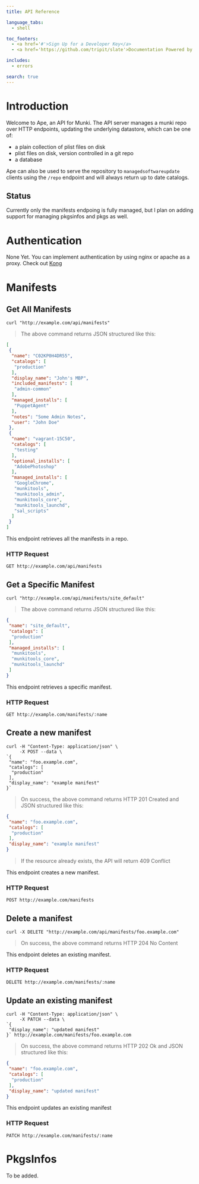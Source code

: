 ```yaml
---
title: API Reference

language_tabs:
  - shell

toc_footers:
  - <a href='#'>Sign Up for a Developer Key</a>
  - <a href='https://github.com/tripit/slate'>Documentation Powered by Slate</a>

includes:
  - errors

search: true
---
```


# Introduction

Welcome to Ape, an API for Munki. 
The API server manages a munki repo over HTTP endpoints, updating the underlying datastore, which can be one of:  

* a plain collection of plist files on disk  
* plist files on disk, version controlled in a git repo  
* a database  

Ape can also be used to serve the repository to `managedsoftwareupdate` clients using the `/repo` endpoint and will always return up to date catalogs. 

## Status

Currently only the manifests endpoing is fully managed, but I plan on adding support for managing pkgsinfos and pkgs as well. 

# Authentication

None Yet. You can implement authentication by using nginx or apache as a proxy.
Check out [Kong](https://getkong.org/plugins/)


# Manifests

## Get All Manifests

```shell
curl "http://example.com/api/manifests"
```
> The above command returns JSON structured like this:

```json
[
 {
  "name": "C02KP0H4DR55",
  "catalogs": [
   "production"
  ],
  "display_name": "John's MBP",
  "included_manifests": [
   "admin-common"
  ],
  "managed_installs": [
   "PuppetAgent"
  ],
  "notes": "Some Admin Notes",
  "user": "John Doe"
 },
 {
  "name": "vagrant-15C50",
  "catalogs": [
   "testing"
  ],
  "optional_installs": [
   "AdobePhotoshop"
  ],
  "managed_installs": [
   "GoogleChrome",
   "munkitools",
   "munkitools_admin",
   "munkitools_core",
   "munkitools_launchd",
   "sal_scripts"
  ]
 }
]
```

This endpoint retrieves all the manifests in a repo.

### HTTP Request

`GET http://example.com/api/manifests`

## Get a Specific Manifest

```shell
curl "http://example.com/api/manifests/site_default"
```

> The above command returns JSON structured like this:

```json
{
 "name": "site_default",
 "catalogs": [
  "production"
 ],
 "managed_installs": [
  "munkitools",
  "munkitools_core",
  "munkitools_launchd"
 ]
}
```

This endpoint retrieves a specific manifest.

### HTTP Request

`GET http://example.com/manifests/:name`

## Create a new manifest

```shell
curl -H "Content-Type: application/json" \
     -X POST --data \
`{
 "name": "foo.example.com",
 "catalogs": [
  "production"
 ],
 "display_name": "example manifest"
}`
```

> On success, the above command returns HTTP 201 Created and
> JSON structured like this:

```json
{
 "name": "foo.example.com",
 "catalogs": [
  "production"
 ],
 "display_name": "example manifest"
}
```

> If the resource already exists, the API will return 409 Conflict

This endpoint creates a new manifest.

### HTTP Request

`POST http://example.com/manifests`

## Delete a manifest

```shell
curl -X DELETE "http://example.com/api/manifests/foo.example.com"
```

> On success, the above command returns HTTP 204 No Content

This endpoint deletes an existing manifest.

### HTTP Request

`DELETE http://example.com/manifests/:name`

## Update an existing manifest

```shell
curl -H "Content-Type: application/json" \
     -X PATCH --data \
`{
 "display_name": "updated manifest"
}` http://example.com/manifests/foo.example.com
```

> On success, the above command returns HTTP 202 Ok and
> JSON structured like this:

```json
{
 "name": "foo.example.com",
 "catalogs": [
  "production"
 ],
 "display_name": "updated manifest"
}
```

This endpoint updates an existing manifest

### HTTP Request

`PATCH http://example.com/manifests/:name`

# PkgsInfos

 To be added.
